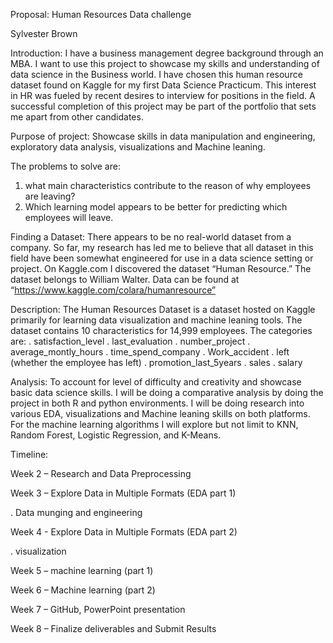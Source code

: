 Proposal: Human Resources Data challenge

Sylvester Brown


Introduction:
I have a business management degree background through an MBA. I want to use this project to
showcase my skills and understanding of data science in the Business world. I have chosen this
human resource dataset found on Kaggle for my first Data Science Practicum. This interest in
HR was fueled by recent desires to interview for positions in the field. A successful completion
of this project may be part of the portfolio that sets me apart from other candidates.


Purpose of project:
Showcase skills in data manipulation and engineering, exploratory data analysis, visualizations
and Machine leaning.


The problems to solve are:
1. what main characteristics contribute to the reason of why employees are leaving?
2. Which learning model appears to be better for predicting which employees will leave.


Finding a Dataset:
There appears to be no real-world dataset from a company. So far, my research has led me to
believe that all dataset in this field have been somewhat engineered for use in a data science
setting or project. On Kaggle.com I discovered the dataset “Human Resource.” The dataset
belongs to William Walter. Data can be found at “https://www.kaggle.com/colara/humanresource”


Description:
The Human Resources Dataset is a dataset hosted on Kaggle primarily for learning data
visualization and machine leaning tools. The dataset contains 10 characteristics for 14,999
employees. The categories are:
. satisfaction_level . last_evaluation . number_project . average_montly_hours .
time_spend_company . Work_accident . left (whether the employee has left) .
promotion_last_5years . sales . salary


Analysis:
To account for level of difficulty and creativity and showcase basic data science skills. I will be
doing a comparative analysis by doing the project in both R and python environments. I will be
doing research into various EDA, visualizations and Machine leaning skills on both platforms.
For the machine learning algorithms I will explore but not limit to KNN, Random Forest,
Logistic Regression, and K-Means.


Timeline:

Week 2 – Research and Data Preprocessing

Week 3 – Explore Data in Multiple Formats (EDA part 1)

. Data munging and engineering


Week 4 - Explore Data in Multiple Formats (EDA part 2)

. visualization


Week 5 – machine learning (part 1)

Week 6 – Machine learning (part 2)

Week 7 – GitHub, PowerPoint presentation

Week 8 – Finalize deliverables and Submit Results
